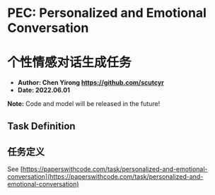 # PEC: Personalized and Emotional Conversation 
# 个性情感对话生成任务
* **Author: Chen Yirong <https://github.com/scutcyr>**
* **Date: 2022.06.01**

**Note:** Code and model will be released in the future!

## Task Definition
## 任务定义
See [https://paperswithcode.com/task/personalized-and-emotional-conversation](https://paperswithcode.com/task/personalized-and-emotional-conversation)
